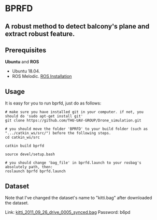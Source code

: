 # BPRFD

## A robust method to detect balcony's plane and extract robust feature.

## Prerequisites

**Ubuntu** and **ROS**

- Ubuntu  18.04.
- ROS Melodic.    [ROS Installation](http://wiki.ros.org/ROS/Installation)

## Usage

It is easy for you to run bprfd, just do as follows:

```
# make sure you have installed git in your computer. if not, you should do 'sudo apt-get install git'
git clone https://github.com/THU-UAV-GROUP/Drone_simulation.git

# you should move the folder 'BPRFD' to your build folder (such as ".../catkin_ws/src/") before the following steps.
cd catkin_ws/src

catkin build bprfd

source devel/setup.bash

# you should change 'bag_file' in bprfd.launch to your rosbag's absolutely path, then:
roslaunch bprfd bprfd.launch
```

## Dataset

Note that I've changed the dataset's name to "kitti.bag" after downloaded the dataset.

Link: [kitti_2011_09_26_drive_0005_synced.bag](https://pan.baidu.com/share/init?surl=sYWHzF11RpyEW25cQ_iNGA)
Password: b6pd
